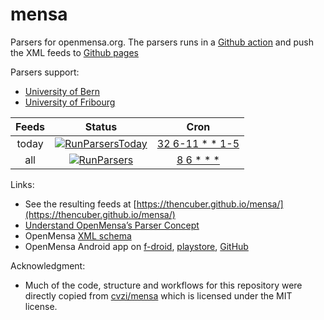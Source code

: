 # mensa
Parsers for openmensa.org. The parsers runs in a [Github action](https://github.com/TheNCuber/mensa/actions?query=workflow%3ARunParsers) and push the XML feeds to [Github pages](https://thencuber.github.io/mensa/)

Parsers support:
*   [University of Bern](https://www.gastro-unibern.ch/)
*   [University of Fribourg](https://www.unifr.ch/mensa/)

|  Feeds       |                                         Status                                                                                                                  |                     Cron                                                                                                                                      |
|:------------:|:---------------------------------------------------------------------------------------------------------------------------------------------------------------:|:-------------------------------------------------------------------------------------------------------------------------------------------------------------:|
| today        | [![RunParsersToday](https://github.com/thencuber/mensa/workflows/RunParsersToday/badge.svg)](https://github.com/thencuber/mensa/actions?query=workflow%3ARunParsersToday) | [32 6-11 * * 1-5](https://crontab.guru/#28_6-11_*_*_1-5 "“At minute 28 past every hour from 6 through 11 on every day-of-week from Monday through Friday.” ") |
| all          | [![RunParsers](https://github.com/thencuber/mensa/workflows/RunParsers/badge.svg)](https://github.com/thencuber/mensa/actions?query=workflow%3ARunParsers)                | [8 6 * * *](https://crontab.guru/#8_6_*_*_* "“At 06:08.” ")                                                                                                 |

Links:
*   See the resulting feeds at [https://thencuber.github.io/mensa/](https://thencuber.github.io/mensa/)
*   [Understand OpenMensa’s Parser Concept](https://doc.openmensa.org/parsers/understand/)
*   OpenMensa [XML schema](https://doc.openmensa.org/feed/v2/)
*   OpenMensa Android app on [f-droid](https://f-droid.org/en/packages/de.uni_potsdam.hpi.openmensa/), [playstore](https://play.google.com/store/apps/details?id=de.uni_potsdam.hpi.openmensa), [GitHub](https://github.com/domoritz/open-mensa-android)

Acknowledgment:
* Much of the code, structure and workflows for this repository were directly copied from [cvzi/mensa](https://github.com/cvzi/mensa) which is licensed under the MIT license.
